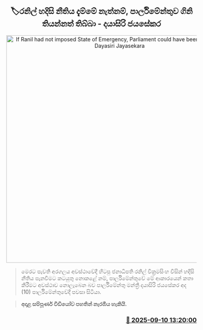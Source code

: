 <p align='center'><b><h2 align='center' title='If Ranil had not imposed State of Emergency, Parliament could have been set on fire - Dayasiri Jayasekara'>🏷රනිල් හදිසි නීතිය දැම්මේ නැත්නම්, පාර්ලිමේන්තුව ගිනි තියන්නත් තිබ්බා - දයාසිරි ජයසේකර</h2></b></p>
<p align='center'><img src='https://helakuru.sgp1.cdn.digitaloceanspaces.com/esana/images/lib/dayasiri-jayasekara-parliment.jpg' width='600' alt='If Ranil had not imposed State of Emergency, Parliament could have been set on fire - Dayasiri Jayasekara'></p>

> මෙරට පැවති අරගලය අවස්ථාවේදී හිටපු ජනාධිපති රනිල් වික්‍රමසිංහ විසින් හදිසි නීතිය පැනවීමට කටයුතු ‍නොකළේ නම්, පාර්ලිමේන්තුවේ මේ ආකාරයෙන් කතා කිරීමට අවස්ථාව නොලැබෙන බව පාර්ලිමේන්තු මන්ත්‍රී දයාසිරි ජයසේකර අද (10) පාර්ලිමේන්තුවේදී පවසා සිටියා.

> <strong>අදාළ සම්පූර්ණ වීඩියෝව පහතින් නැරඹිය හැකියි.</strong>



<h3 align='right'><a href='https://www.helakuru.lk/esana/p/113493/'>📅 2025-09-10 13:20:00</a></h3>
